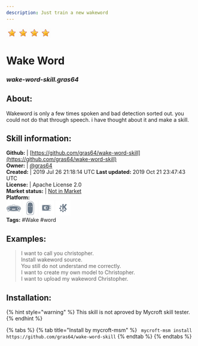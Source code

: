 ```yaml
---
description: Just train a new wakeword
---
```


![](../.gitbook/assets/star.png)![](../.gitbook/assets/star.png)![](../.gitbook/assets/star.png)![](../.gitbook/assets/star.png)  
# Wake Word  
### _wake-word-skill.gras64_  
## About:  
Wakeword is only a few times spoken and bad detection sorted out. you could not do that through speech. i have thought about it and make a skill.

## Skill information:  
**Github:** | [https://github.com/gras64/wake-word-skill](https://github.com/gras64/wake-word-skill)  
**Owner:** | [@gras64](https://github.com/gras64)  
**Created:** | 2019 Jul 26 21:18:14 UTC  **Last updated:** 2019 Oct 21 23:47:43 UTC  
**License:** | Apache License 2.0  
**Market status:** | [Not in Market](https://market.mycroft.ai/skill/)  
**Platform:**  
 ![Mark I](../.gitbook/assets/mark-1-icon.png)  ![Mark II](../.gitbook/assets/mark-2-icon.png)  ![Picroft](../.gitbook/assets/picroft-icon.png)  ![plasmoid](../.gitbook/assets/kde.png)   
**Tags:** \#Wake \#word   
## Examples:  
> I want to call you christopher.  
> Install wakeword source.  
> You still do not understand me correctly.  
> I want to create my own model to Christopher.  
> I want to upload my wakeword Christopher.  
  
## Installation:  
{% hint style="warning" %}
This skill is not aproved by Mycroft skill tester.
{% endhint %}
    
{% tabs %}
{% tab title="Install by mycroft-msm" %}
``` mycroft-msm install https://github.com/gras64/wake-word-skill```
{% endtab %}
  {% endtabs %}
  